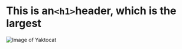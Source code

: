 # This is an`<h1>`header, which is the largest
![Image of Yaktocat](https://octodex.github.com/images/yaktocat.png)
